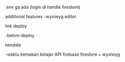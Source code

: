 .env
ga ada (login di handle firestore)

additional features
-wysiwyg editor

link deploy

-belom deploy

kendala

-waktu kemakan belajar API firebase firestore + wysiwyg